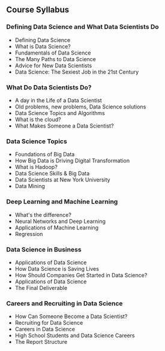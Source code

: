 ## Course Syllabus

### Defining Data Science and What Data Scientists Do
* Defining Data Science
* What is Data Science?
* Fundamentals of Data Science
* The Many Paths to Data Science
* Advice for New Data Scientists
* Data Science: The Sexiest Job in the 21st Century

### What Do Data Scientists Do?
* A day in the Life of a Data Scientist
* Old problems, new problems, Data Science solutions
* Data Science Topics and Algorithms
* What is the cloud?
* What Makes Someone a Data Scientist?

### Data Science Topics
* Foundations of Big Data
* How Big Data is Driving Digital Transformation
* What is Hadoop?
* Data Science Skills & Big Data
* Data Scientists at New York University
* Data Mining

### Deep Learning and Machine Learning
* What's the difference?
* Neural Networks and Deep Learning
* Applications of Machine Learning
* Regression

### Data Science in Business
* Applications of Data Science
* How Data Science is Saving Lives
* How Should Companies Get Started in Data Science?
* Applications of Data Science
* The Final Deliverable

### Careers and Recruiting in Data Science
* How Can Someone Become a Data Scientist?
* Recruiting for Data Science
* Careers in Data Science
* High School Students and Data Science Careers
* The Report Structure
